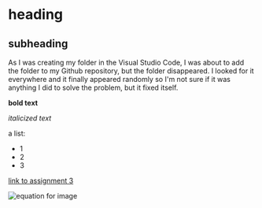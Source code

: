 # heading
## subheading
As I was creating my folder in the Visual Studio Code, I was about to add the folder to my Github repository, but the folder disappeared. I looked for it everywhere and it finally appeared randomly so I'm not sure if it was anything I did to solve the problem, but it fixed itself. 

**bold text**

*italicized text*

a list:
- 1
- 2
- 3
  
[link to assignment 3](link)

![equation for image](imageurl) 
